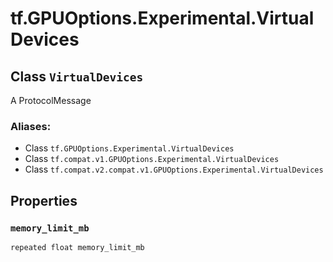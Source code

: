 <div itemscope itemtype="http://developers.google.com/ReferenceObject">
<meta itemprop="name" content="tf.GPUOptions.Experimental.VirtualDevices" />
<meta itemprop="path" content="Stable" />
<meta itemprop="property" content="memory_limit_mb"/>
</div>

# tf.GPUOptions.Experimental.VirtualDevices

## Class `VirtualDevices`

A ProtocolMessage



### Aliases:

* Class `tf.GPUOptions.Experimental.VirtualDevices`
* Class `tf.compat.v1.GPUOptions.Experimental.VirtualDevices`
* Class `tf.compat.v2.compat.v1.GPUOptions.Experimental.VirtualDevices`

<!-- Placeholder for "Used in" -->


## Properties

<h3 id="memory_limit_mb"><code>memory_limit_mb</code></h3>

`repeated float memory_limit_mb`




